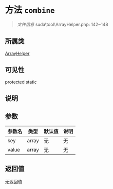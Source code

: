 # 方法 `combine`

> *文件信息* suda\tool\ArrayHelper.php: 142~148

## 所属类 

[ArrayHelper](../ArrayHelper.md)

## 可见性

 protected static

## 说明



## 参数


| 参数名 | 类型 | 默认值 | 说明 |
|--------|-----|-------|-------|
| key |  array | 无 | 无 |
| value |  array | 无 | 无 |



## 返回值

无返回值
